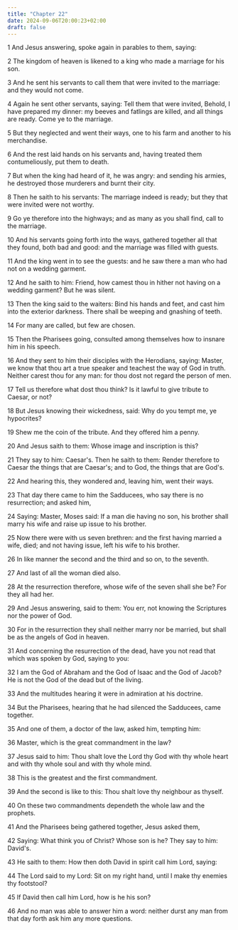 ```yaml
---
title: "Chapter 22"
date: 2024-09-06T20:00:23+02:00
draft: false
---
```



1 And Jesus answering, spoke again in parables to them, saying:

2 The kingdom of heaven is likened to a king who made a marriage for his son.

3 And he sent his servants to call them that were invited to the marriage: and they would not come.

4 Again he sent other servants, saying: Tell them that were invited, Behold, I have prepared my dinner: my beeves and fatlings are killed, and all things are ready. Come ye to the marriage.

5 But they neglected and went their ways, one to his farm and another to his merchandise.

6 And the rest laid hands on his servants and, having treated them contumeliously, put them to death.

7 But when the king had heard of it, he was angry: and sending his armies, he destroyed those murderers and burnt their city.

8 Then he saith to his servants: The marriage indeed is ready; but they that were invited were not worthy.

9 Go ye therefore into the highways; and as many as you shall find, call to the marriage.

10 And his servants going forth into the ways, gathered together all that they found, both bad and good: and the marriage was filled with guests.

11 And the king went in to see the guests: and he saw there a man who had not on a wedding garment.

12 And he saith to him: Friend, how camest thou in hither not having on a wedding garment? But he was silent.

13 Then the king said to the waiters: Bind his hands and feet, and cast him into the exterior darkness. There shall be weeping and gnashing of teeth.

14 For many are called, but few are chosen.

15 Then the Pharisees going, consulted among themselves how to insnare him in his speech.

16 And they sent to him their disciples with the Herodians, saying: Master, we know that thou art a true speaker and teachest the way of God in truth. Neither carest thou for any man: for thou dost not regard the person of men.

17 Tell us therefore what dost thou think? Is it lawful to give tribute to Caesar, or not?

18 But Jesus knowing their wickedness, said: Why do you tempt me, ye hypocrites?

19 Shew me the coin of the tribute. And they offered him a penny.

20 And Jesus saith to them: Whose image and inscription is this?

21 They say to him: Caesar's. Then he saith to them: Render therefore to Caesar the things that are Caesar's; and to God, the things that are God's.

22 And hearing this, they wondered and, leaving him, went their ways.

23 That day there came to him the Sadducees, who say there is no resurrection; and asked him,

24 Saying: Master, Moses said: If a man die having no son, his brother shall marry his wife and raise up issue to his brother.

25 Now there were with us seven brethren: and the first having married a wife, died; and not having issue, left his wife to his brother.

26 In like manner the second and the third and so on, to the seventh.

27 And last of all the woman died also.

28 At the resurrection therefore, whose wife of the seven shall she be? For they all had her.

29 And Jesus answering, said to them: You err, not knowing the Scriptures nor the power of God.

30 For in the resurrection they shall neither marry nor be married, but shall be as the angels of God in heaven.

31 And concerning the resurrection of the dead, have you not read that which was spoken by God, saying to you:

32 I am the God of Abraham and the God of Isaac and the God of Jacob? He is not the God of the dead but of the living.

33 And the multitudes hearing it were in admiration at his doctrine.

34 But the Pharisees, hearing that he had silenced the Sadducees, came together.

35 And one of them, a doctor of the law, asked him, tempting him:

36 Master, which is the great commandment in the law?

37 Jesus said to him: Thou shalt love the Lord thy God with thy whole heart and with thy whole soul and with thy whole mind.

38 This is the greatest and the first commandment.

39 And the second is like to this: Thou shalt love thy neighbour as thyself.

40 On these two commandments dependeth the whole law and the prophets.

41 And the Pharisees being gathered together, Jesus asked them,

42 Saying: What think you of Christ? Whose son is he? They say to him: David's.

43 He saith to them: How then doth David in spirit call him Lord, saying:

44 The Lord said to my Lord: Sit on my right hand, until I make thy enemies thy footstool?

45 If David then call him Lord, how is he his son?

46 And no man was able to answer him a word: neither durst any man from that day forth ask him any more questions.

